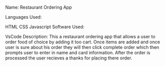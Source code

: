 Name: Restaurant Ordering App

Languages Used:

HTML
CSS
Javascript
Software Used:

VsCode
Description: This a restaurant ordering app that allows a user to order food of choice by adding it too cart. Once items are added and once user is sure about his order they will then click complete order which then prompts user to enter in name and card information. After the order is processed the user recieves a thanks for placing there order.